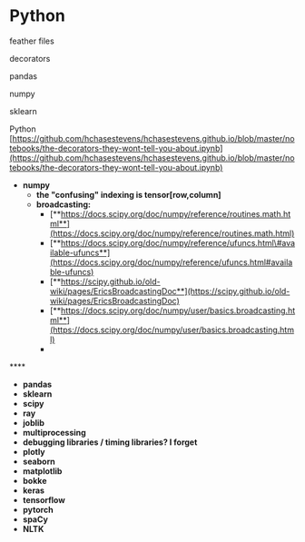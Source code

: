 # Python

feather files

decorators

pandas

numpy

sklearn

Python [https://github.com/hchasestevens/hchasestevens.github.io/blob/master/notebooks/the-decorators-they-wont-tell-you-about.ipynb](https://github.com/hchasestevens/hchasestevens.github.io/blob/master/notebooks/the-decorators-they-wont-tell-you-about.ipynb)





* **numpy**
  * **the "confusing" indexing is tensor\[row,column\]**
  * **broadcasting:** 
    * [**https://docs.scipy.org/doc/numpy/reference/routines.math.html**](https://docs.scipy.org/doc/numpy/reference/routines.math.html)
    * [**https://docs.scipy.org/doc/numpy/reference/ufuncs.html\#available-ufuncs**](https://docs.scipy.org/doc/numpy/reference/ufuncs.html#available-ufuncs)
    * [**https://scipy.github.io/old-wiki/pages/EricsBroadcastingDoc**](https://scipy.github.io/old-wiki/pages/EricsBroadcastingDoc)
    * [**https://docs.scipy.org/doc/numpy/user/basics.broadcasting.html**](https://docs.scipy.org/doc/numpy/user/basics.broadcasting.html)
    * 

\*\*\*\*

* **pandas**
* **sklearn**
* **scipy**
* **ray**
* **joblib**
* **multiprocessing**
* **debugging libraries / timing libraries? I forget**
* **plotly**
* **seaborn**
* **matplotlib**
* **bokke**
* **keras**
* **tensorflow**
* **pytorch**
* **spaCy**
* **NLTK**


